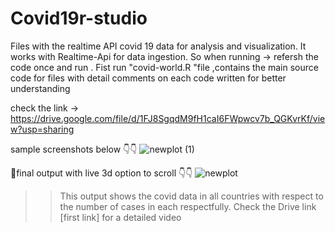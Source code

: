 # Covid19r-studio
Files with the realtime API covid 19 data for analysis and visualization. It works with Realtime-Api for data ingestion. So when running -> refersh the code once and run . Fist run "covid-world.R "file ,contains the main  source code for files with detail comments on each code written for better understanding

check the link -> https://drive.google.com/file/d/1FJ8SgqdM9fH1caI6FWpwcv7b_QGKvrKf/view?usp=sharing  

sample screenshots below 👇👇
![newplot (1)](https://user-images.githubusercontent.com/83171692/208228534-71ea5e2e-bcd4-4022-b986-83eaca2fab00.png)


📌final output with live 3d option to scroll 👇👇
![newplot](https://user-images.githubusercontent.com/83171692/208228401-38e6a42d-2109-4c89-87c5-2f6d83132bba.png)
>> This output shows the covid data in all countries with respect to the number of cases in each respectfully. Check the Drive link [first link] for a detailed video



